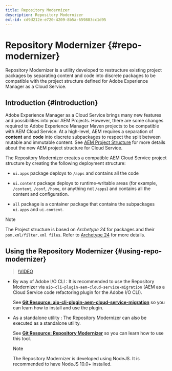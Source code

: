 ```yaml
---
title: Repository Modernizer
description: Repository Modernizer
exl-id: cd9d212e-e720-4209-8b5a-659883cc1d95
---
```

# Repository Modernizer {#repo-modernizer}

Repository Modernizer is a utility developed to restructure existing project packages by separating content and code into discrete packages to be compatible with the project structure defined for Adobe Experience Manager as a Cloud Service.

## Introduction {#introduction}

Adobe Experience Manager as a Cloud Service brings many new features and possibilities into your AEM Projects. However, there are some changes required to Adobe Experience Manager Maven projects to be compatible with AEM Cloud Service. At a high-level, AEM requires a separation of **content** and **code** into discrete subpackages to respect the split between mutable and immutable content. See [AEM Project Structure](https://experienceleague.adobe.com/docs/experience-manager-cloud-service/content/implementing/developing/aem-project-content-package-structure.html) for more details about the new AEM project structure for Cloud Service. 

The Repository Modernizer creates a compatible AEM Cloud Service project structure by creating the following deployment structure:

* `ui.apps` package deploys to `/apps` and contains all the code

* `ui.content` package deploys to runtime-writable areas (for example, `/content`, `/conf`, `/home`, or anything  not `/apps`) and contains all the content and configuration.

* `all` package is a container package that contains the subpackages `ui.apps` and `ui.content`.

>[!NOTE]
>The Project structure is based on *Archetype 24* for packages and their `pom.xml/filter.xml files`. Refer to [Archetype 24](https://github.com/adobe/aem-project-archetype) for more details.

## Using the Repository Modernizer {#using-repo-modernizer}

>[!VIDEO](https://video.tv.adobe.com/v/333057/?quality=12&learn=on)

* By way of Adobe I/O CLI : It is recommended to use the Repository Modernizer via `aio-cli-plugin-aem-cloud-service-migration` (AEM as a Cloud Service code refactoring plugin for the Adobe I/O CLI).

  See **[Git Resource: aio-cli-plugin-aem-cloud-service-migration](https://github.com/adobe/aio-cli-plugin-aem-cloud-service-migration#introduction)** so you can learn how to install and use the plugin.

* As a standalone utility : The Repository Modernizer can also be executed as a standalone utility.

  See **[Git Resource: Repository Modernizer](https://github.com/adobe/aem-cloud-service-source-migration/tree/master/packages/repository-modernizer)** so you can learn how to use this tool.

  >[!NOTE]
  >
  >The Repository Modernizer is developed using NodeJS. It is recommended to have NodeJS 10.0+ installed.
